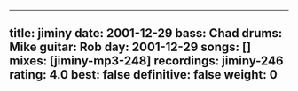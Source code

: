
---
title: jiminy
date: 2001-12-29
bass:	Chad
drums:	Mike
guitar:	Rob
day: 2001-12-29
songs: []
mixes: [jiminy-mp3-248]
recordings: jiminy-246
rating: 4.0
best: false
definitive: false
weight: 0
---
